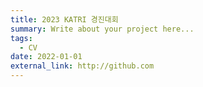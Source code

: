 ```yaml
---
title: 2023 KATRI 경진대회
summary: Write about your project here...
tags:
  - CV
date: 2022-01-01
external_link: http://github.com
---
```

